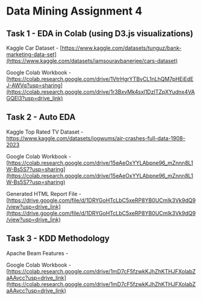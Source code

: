 # Data Mining Assignment 4

## Task 1 - EDA in Colab (using D3.js visualizations)

Kaggle Car Dataset -
[https://www.kaggle.com/datasets/tunguz/bank-marketing-data-set](https://www.kaggle.com/datasets/iamsouravbanerjee/cars-dataset)

Google Colab Workbook -
[https://colab.research.google.com/drive/1VtrHgrYTBvCL1nLhQM7pHEiEdEJ-AWVq?usp=sharing](https://colab.research.google.com/drive/1r3BxvMk4sxl1DzITZpXYudnx4VAGQEl3?usp=drive_link)

## Task 2 - Auto EDA

Kaggle Top Rated TV Dataset -
[https://www.kaggle.com/datasets/jogwums/air-crashes-full-data-1908-2023 ](https://www.kaggle.com/datasets/titassaha/top-rated-tv-shows)

Google Colab Workbook - 
[https://colab.research.google.com/drive/15eAeOxYYLAbpne96_mZnnn8L1W-Bs5S7?usp=sharing](https://colab.research.google.com/drive/15eAeOxYYLAbpne96_mZnnn8L1W-Bs5S7?usp=sharing)

Generated HTML Report File -
[https://drive.google.com/file/d/1DRYGoHTcLbC5xeRP8YB0UCmIk3Vk9dQ9/view?usp=drive_link](https://drive.google.com/file/d/1DRYGoHTcLbC5xeRP8YB0UCmIk3Vk9dQ9/view?usp=drive_link)

## Task 3 - KDD Methodology 

Apache Beam Features -

Google Colab Workbook - 
[https://colab.research.google.com/drive/1mD7cF5fzwkKJhZhKTHJFXolabZaAAvcc?usp=drive_link](https://colab.research.google.com/drive/1mD7cF5fzwkKJhZhKTHJFXolabZaAAvcc?usp=drive_link)
